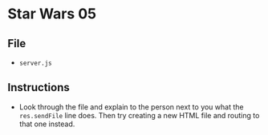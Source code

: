 # Star Wars 05

## File

* `server.js`

## Instructions

* Look through the file and explain to the person next to you what the `res.sendFile` line does. Then try creating a new HTML file and routing to that one instead.
